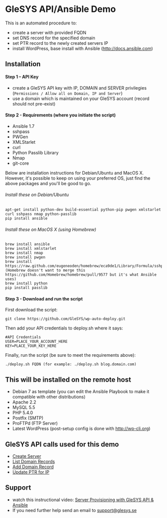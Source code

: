 # GleSYS API/Ansible Demo

This is an automated procedure to:

  * create a server with provided FQDN
  * set DNS record for the specified domain
  * set PTR record to the newly created servers IP
  * install WordPress, base install with Ansible (http://docs.ansible.com)


## Installation


#### Step 1 – API Key

   * create a GleSYS API key with IP, DOMAIN and SERVER privilegies (`Permissions / Allow all on Domain, IP and Server`)
   * use a domain which is maintained on your GleSYS account (record should not pre-exist)


#### Step 2 - Requirements (where you initiate the script)

   * Ansible 1.7
   * sshpass
   * PWGen
   * XMLStarlet
   * curl
   * Python Passlib Library
   * Nmap
   * git-core

Below are installation instructions for Debian/Ubuntu and MacOS X. However, it's possible to keep on using your preferred OS, just find the above packages and you'll be good to go.


###### Install these on Debian/Ubuntu


	apt-get install python-dev build-essential python-pip pwgen xmlstarlet curl sshpass nmap python-passlib
	pip install ansible


###### Install these on MacOS X (using Homebrew)


	brew install ansible
	brew install xmlstarlet
	brew install nmap
	brew install pwgen
	brew install https://raw.github.com/eugeneoden/homebrew/eca9de1/Library/Formula/sshpass.rb (Homebrew doesn't want to merge this https://github.com/Homebrew/homebrew/pull/9577 but it's what Ansible uses)
	brew install python
	pip install passlib


#### Step 3 - Download and run the script

First download the script:


	git clone https://github.com/GleSYS/wp-auto-deploy.git


Then add your API credentials to deploy.sh where it says:


	#API Credentials
	USER=PLACE_YOUR_ACCOUNT_HERE
	KEY=PLACE_YOUR_KEY_HERE


Finally, run the script (be sure to meet the requirements above):


	./deploy.sh FQDN (for example: ./deploy.sh blog.domain.com)


## This will be installed on the remote host


   * Debian 7 as template (you can edit the Ansible Playbook to make it compatible with other distributions)
   * Apache 2.2
   * MySQL 5.5
   * PHP 5.4.0
   * Postfix (SMTP)
   * ProFTPd (FTP Server)
   * Latest WordPress (post-setup config is done with http://wp-cli.org)


## GleSYS API calls used for this demo


   * [Create Server](https://github.com/GleSYS/API/wiki/Full-API-Documentation#servercreate)
   * [List Domain Records](https://github.com/GleSYS/API/wiki/Full-API-Documentation#domainlistrecords)
   * [Add Domain Record](https://github.com/GleSYS/API/wiki/Full-API-Documentation#domainaddrecord)
   * [Update PTR for IP](https://github.com/GleSYS/API/wiki/Full-API-Documentation#ipsetptr)


## Support


   * watch this instructional video: [Server Provisioning with GleSYS API & Ansible](http://vimeo.com/116329707)
   * If you need further help send an email to support@glesys.se

